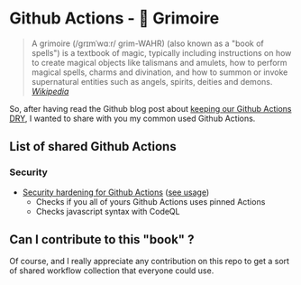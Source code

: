 # Github Actions - :closed_book: Grimoire
> A grimoire (/ɡrɪmˈwɑːr/ grim-WAHR) (also known as a "book of spells") is a textbook of magic, typically including instructions on how to create magical objects like talismans and amulets, how to perform magical spells, charms and divination, and how to summon or invoke supernatural entities such as angels, spirits, deities and demons.
> *[Wikipedia](https://en.wikipedia.org/wiki/Grimoire)*

So, after having read the Github blog post about [keeping our Github Actions DRY](https://github.blog/changelog/2021-10-05-github-actions-dry-your-github-actions-configuration-by-reusing-workflows/), I wanted to share with you my common used Github Actions.

## List of shared Github Actions
### Security
- [Security hardening for Github Actions](.github/workflows/security.workflows.yaml) ([see usage](.github/workflows/run.security.workflows.yaml))
  - Checks if you all of yours Github Actions uses pinned Actions
  - Checks javascript syntax with CodeQL

## Can I contribute to this "book" ?
Of course, and I really appreciate any contribution on this repo to get a sort of shared workflow collection that everyone could use.
